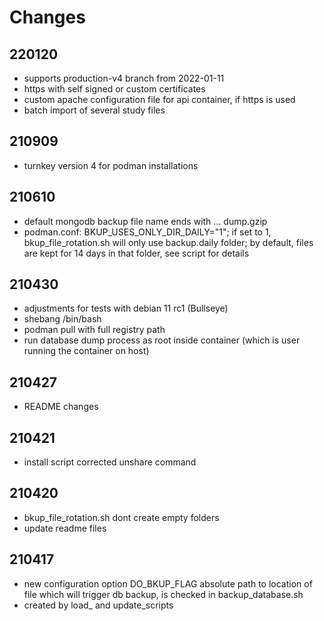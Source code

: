 # Changes

## 220120
- supports production-v4 branch from 2022-01-11 
- https with self signed or custom certificates
- custom apache configuration file for api container, if https is used
- batch import of several study files

## 210909
- turnkey version 4 for podman installations

## 210610

- default mongodb backup file name ends with ... dump.gzip
- podman.conf: BKUP_USES_ONLY_DIR_DAILY="1"; if set to 1, bkup_file_rotation.sh will only use backup.daily folder; by default, files are kept for 14 days in that folder, see script for details

## 210430

- adjustments for tests with debian 11 rc1 (Bullseye)
- shebang /bin/bash
- podman pull with full registry path
- run database dump process as root inside container (which is user running the container on host)

## 210427

- README changes

## 210421

- install script corrected unshare command

## 210420

- bkup_file_rotation.sh dont create empty folders
- update readme files 

## 210417 

- new configuration option DO_BKUP_FLAG absolute path to location of file which will trigger db backup, is checked in backup_database.sh
- created by load_ and update_scripts
